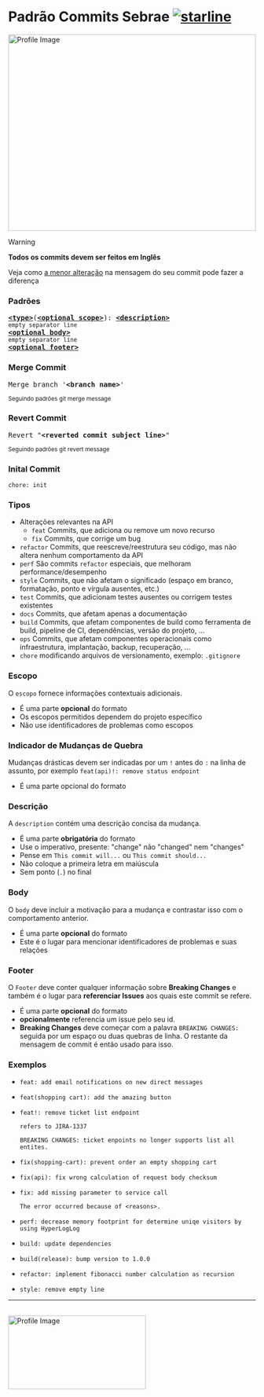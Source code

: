 # Padrão Commits Sebrae [![starline](https://starlines.qoo.monster/assets/gists/5dfcdf8eec66a051ecd85625518cfd13)](https://sebraepr.com.br)

<img src="https://firebasestorage.googleapis.com/v0/b/natureatoz-5286d.appspot.com/o/images%2Fversionamento.png?alt=media" alt="Profile Image" width="100%" style="max-width: 100%; height: 400px;">


> [!WARNING]
> **Todos os commits devem ser feitos em Inglês**

Veja como [a menor alteração](#tipos) na mensagem do seu commit pode fazer a diferença 
### Padrões
<pre>
<b><a href="#types">&lt;type&gt;</a></b></font>(<b><a href="#scopes">&lt;optional scope&gt;</a></b>): <b><a href="#description">&lt;description&gt;</a></b>
<sub>empty separator line</sub>
<b><a href="#body">&lt;optional body&gt;</a></b>
<sub>empty separator line</sub>
<b><a href="#footer">&lt;optional footer&gt;</a></b>
</pre>
 
### Merge Commit
<pre>
Merge branch '<b>&lt;branch name&gt;</b>'
</pre>
<sup>Seguindo padrões git merge message</sup>

### Revert Commit
<pre>
Revert "<b>&lt;reverted commit subject line&gt;</b>"
</pre>
<sup>Seguindo padrões git revert message</sup>

### Inital Commit 
```
chore: init
```

### Tipos
* Alterações relevantes na API
    * `feat` Commits, que adiciona ou remove um novo recurso
    * `fix` Commits, que corrige um bug
* `refactor` Commits, que reescreve/reestrutura seu código, mas não altera nenhum comportamento da API
* `perf` São commits `refactor` especiais, que melhoram performance/desempenho
* `style` Commits, que não afetam o significado (espaço em branco, formatação, ponto e vírgula ausentes, etc.)
* `test` Commits, que adicionam testes ausentes ou corrigem testes existentes
* `docs` Commits, que afetam apenas a documentação
* `build` Commits, que afetam componentes de build como ferramenta de build, pipeline de CI, dependências, versão do projeto, ...
* `ops` Commits, que afetam componentes operacionais como infraestrutura, implantação, backup, recuperação, ...
* `chore` modificando arquivos de versionamento, exemplo: `.gitignore`

### Escopo
O `escopo` fornece informações contextuais adicionais.
 
* É uma parte **opcional** do formato
* Os escopos permitidos dependem do projeto específico
* Não use identificadores de problemas como escopos

### Indicador de Mudanças de Quebra

Mudanças drásticas devem ser indicadas por um `!` antes do `:` na linha de assunto, por exemplo `feat(api)!: remove status endpoint`
* É uma parte opcional do formato


### Descrição
A `description` contém uma descrição concisa da mudança.
* É uma parte **obrigatória** do formato
* Use o imperativo, presente: "change" não "changed" nem "changes"
* Pense em `This commit will...` ou `This commit should...`
* Não coloque a primeira letra em maiúscula
* Sem ponto (`.`) no final


### Body
 O `body` deve incluir a motivação para a mudança e contrastar isso com o comportamento anterior.
* É uma parte **opcional** do formato
* Este é o lugar para mencionar identificadores de problemas e suas relações


### Footer
O `Footer` deve conter qualquer informação sobre **Breaking Changes** e também é o lugar para **referenciar Issues** aos quais este commit se refere.
* É uma parte **opcional** do formato
* **opcionalmente** referencia um issue pelo seu id.
* **Breaking Changes** deve começar com a palavra `BREAKING CHANGES:` seguida por um espaço ou duas quebras de linha. O restante da mensagem de commit é então usado para isso.


### Exemplos
* ```
  feat: add email notifications on new direct messages
  ```
* ```
  feat(shopping cart): add the amazing button
  ```
* ```
  feat!: remove ticket list endpoint

  refers to JIRA-1337

  BREAKING CHANGES: ticket enpoints no longer supports list all entites.
  ```
* ```
  fix(shopping-cart): prevent order an empty shopping cart
  ```
* ```
  fix(api): fix wrong calculation of request body checksum
  ```
* ```
  fix: add missing parameter to service call

  The error occurred because of <reasons>.
  ```
* ```
  perf: decrease memory footprint for determine uniqe visitors by using HyperLogLog
  ```
* ```
  build: update dependencies
  ```
* ```
  build(release): bump version to 1.0.0
  ```
* ```
  refactor: implement fibonacci number calculation as recursion
  ```
* ```
  style: remove empty line
  ```

---

<br />

 
<img src="https://transparencia.sebrae.com.br/static/media/slogo-azul.97b61ad7.png" alt="Profile Image" width="280" height="150">
